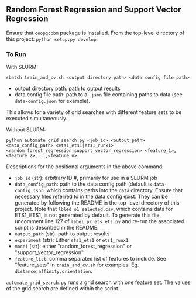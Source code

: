 ## Random Forest Regression and Support Vector Regression
Ensure that `coopgcpbm` package is installed. From the top-level directory of this project: `python setup.py develop`.

### To Run
With SLURM:
```
sbatch train_and_cv.sh <output directory path> <data config file path>
```
- output directory path: path to output results
- data config file path: path to a `.json` file containing paths to data (see `data-config.json`
for example).

This allows for a variety of grid searches with different feature sets to be executed 
simultaneously.

Without SLURM:
```
python automate_grid_search.py <job_id> <output_path> <data_config_path> <ets1_ets1|ets1_runx1>
<random_forest_regression|support_vector_regression> <feature_1>,<feature_2>,...,<feature_n>
```

Descriptions for the positional arguments in the above command:
- `job_id` (str): arbitrary ID #, primarily for use in a SLURM job
- `data_config_path`: path to the data config path (default is `data-config.json`, which contains paths into the `data` 
directory. Ensure that necessary files referred to in the data config exist. They can be generated by following the
README in the top-level directory of this project. Note that `lbled_o1_selected.csv`, which contains data for ETS1_ETS1,
is not generated by default. To generate this file, uncomment line 127 of `label_pr_ets_ets.py` and re-run the
associated script is described in the README.
- `output_path` (str): path to output results
- `experiment` (str): Either `ets1_ets1` or `ets1_runx1`
- `model` (str): either "random_forest_regression" or "support_vector_regression"
- `feature_list`: comma separated list of features to include. See "feature_sets" in
`train_and_cv.sh` for examples. Eg. `distance,affinity,orientation`.

`automate_grid_search.py` runs a grid search with one feature set. The values of the grid search
are defined within the script.
